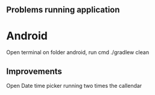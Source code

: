 ## Problems running application
# Android
Open terminal on folder android, run cmd ./gradlew clean

## Improvements

Open Date time picker running two times the callendar